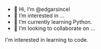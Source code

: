 - 👋 Hi, I’m @edgarsincel
- 👀 I’m interested in ...
- 🌱 I’m currently learning Python.
- 💞️ I’m looking to collaborate on ...


I'm interested in learning to code.
